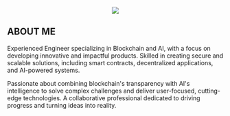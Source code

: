 <p align="center">
  <img src="https://readme-typing-svg.herokuapp.com?font=Fira+Code&weight=700&size=45&duration=2000&pause=1000&color=0C6CF7&center=true&vCenter=true&random=false&width=1200&height=100&lines=Full+Stack+Developer;Blockchain+AI+Engineer;7+years+of+experience;High+productivity+%26+Best+communication">
</p>

## ABOUT ME

Experienced Engineer specializing in Blockchain and AI, with a focus on developing innovative and impactful products. Skilled in creating secure and scalable solutions, including smart contracts, decentralized applications, and AI-powered systems.

Passionate about combining blockchain's transparency with AI's intelligence to solve complex challenges and deliver user-focused, cutting-edge technologies. A collaborative professional dedicated to driving progress and turning ideas into reality.

